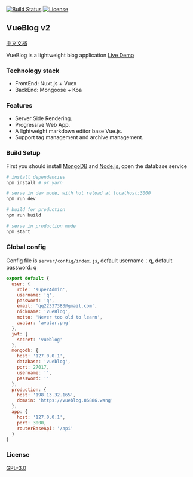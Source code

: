 <a href="https://travis-ci.org/wmui/vueblog"><img src="https://travis-ci.org/wmui/vueblog.svg?branch=master" alt="Build Status"></a>
<a href="https://github.com/wmui/vueblog"><img src="https://img.shields.io/badge/license-AGPL-blue.svg" alt="License"></a>

## VueBlog v2

[中文文档](https://github.com/wmui/vueblog/blob/master/README.zh-cn.md)

VueBlog is a lightweight blog application [Live Demo](http://www.86886.wang)

### Technology stack

- FrontEnd: Nuxt.js + Vuex
- BackEnd: Mongoose + Koa

### Features

- Server Side Rendering.
- Progressive Web App.
- A lightweight markdown editor base Vue.js.
- Support tag management and archive management.

### Build Setup

First you should install [MongoDB](https://www.mongodb.com/download-center?jmp=nav#community) and [Node.js](https://nodejs.org/en/), open the database service

``` bash
# install dependencies
npm install # or yarn

# serve in dev mode, with hot reload at localhost:3000
npm run dev

# build for production
npm run build

# serve in production mode
npm start
```

### Global config

Config file is `server/config/index.js`, default username：q, default password: q

```javascript
export default {
  user: {
    role: 'superAdmin',
    username: 'q',
    password: 'q',
    email: 'qq22337383@gmail.com',
    nickname: 'VueBlog',
    motto: 'Never too old to learn',
    avatar: 'avatar.png'
  },
  jwt: {
    secret: 'vueblog'
  },
  mongodb: {
    host: '127.0.0.1',
    database: 'vueblog',
    port: 27017,
    username: '',
    password: ''
  },
  production: {
    host: '198.13.32.165',
    domain: 'https://vueblog.86886.wang'
  },
  app: {
    host: '127.0.0.1',
    port: 3000,
    routerBaseApi: '/api'
  }
}
```

### License
[GPL-3.0](https://choosealicense.com/licenses/gpl-3.0/)
